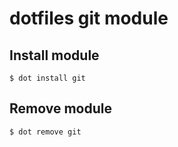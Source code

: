 # dotfiles git module

## Install module

    $ dot install git

## Remove module

    $ dot remove git

